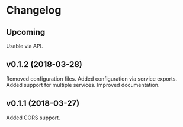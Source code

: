 # Changelog

## Upcoming
Usable via API.

## v0.1.2 (2018-03-28)

Removed configuration files.
Added configuration via service exports.
Added support for multiple services.
Improved documentation.

## v0.1.1 (2018-03-27)

Added CORS support.
